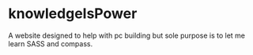 # knowledgeIsPower
A website designed to help with pc building but sole purpose is to let me learn SASS and compass.
